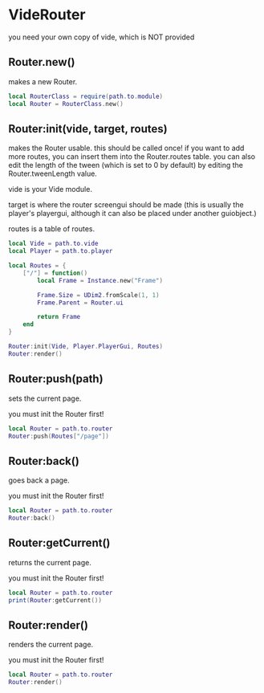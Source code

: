 # VideRouter

you need your own copy of vide, which is NOT provided

## Router.new()
makes a new Router.
```lua
local RouterClass = require(path.to.module)
local Router = RouterClass.new()
```

## Router:init(vide, target, routes)
makes the Router usable. this should be called once! if you want to add more routes, you can insert them into the Router.routes table. you can also edit the length of the tween (which is set to 0 by default) by editing the Router.tweenLength value.

vide is your Vide module.

target is where the router screengui should be made (this is usually the player's playergui, although it can also be placed under another guiobject.)

routes is a table of routes.

```lua
local Vide = path.to.vide
local Player = path.to.player

local Routes = {
    ["/"] = function()
        local Frame = Instance.new("Frame")

        Frame.Size = UDim2.fromScale(1, 1)
        Frame.Parent = Router.ui

        return Frame
    end
}

Router:init(Vide, Player.PlayerGui, Routes)
Router:render()
```

## Router:push(path)
sets the current page.

you must init the Router first!
```lua
local Router = path.to.router
Router:push(Routes["/page"])
```

## Router:back()
goes back a page.

you must init the Router first!
```lua
local Router = path.to.router
Router:back()
```

## Router:getCurrent()
returns the current page.

you must init the Router first!
```lua
local Router = path.to.router
print(Router:getCurrent())
```

## Router:render()
renders the current page.

you must init the Router first!
```lua
local Router = path.to.router
Router:render()
```